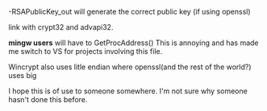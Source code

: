 -RSAPublicKey_out will generate the correct public key (if using openssl)

link with crypt32 and advapi32.

__mingw users__ will have to GetProcAddress()
This is annoying and has made me switch to VS for projects involving this file.

Wincrypt also uses litle endian where openssl(and the rest of the world?) uses big  

I hope this is of use to someone somewhere. I'm not sure why someone hasn't done this before.
